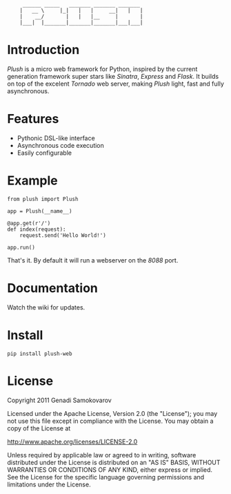          ______ _____   _______ _______ _______
        |   __ \     |_|   |   |     __|   |   |
        |    __/       |   |   |__     |       |
        |___|  |_______|_______|_______|___|___|
        
# Introduction

_Plush_ is a micro web framework for Python, inspired by the current generation
framework super stars like *Sinatra*, *Express* and *Flask*. It builds on top
of the excelent *Tornado* web server, making _Plush_ light, fast and fully
asynchronous.

# Features

* Pythonic DSL-like interface
* Asynchronous code execution
* Easily configurable

# Example

    from plush import Plush

    app = Plush(__name__)

    @app.get(r'/')
    def index(request):
        request.send('Hello World!')

    app.run()

That's it. By default it will run a webserver on the _8088_ port.

# Documentation

Watch the wiki for updates.

# Install

    pip install plush-web

# License

Copyright 2011 Genadi Samokovarov

Licensed under the Apache License, Version 2.0 (the "License");
you may not use this file except in compliance with the License.
You may obtain a copy of the License at

http://www.apache.org/licenses/LICENSE-2.0

Unless required by applicable law or agreed to in writing, software
distributed under the License is distributed on an "AS IS" BASIS,
WITHOUT WARRANTIES OR CONDITIONS OF ANY KIND, either express or implied.
See the License for the specific language governing permissions and
limitations under the License.
